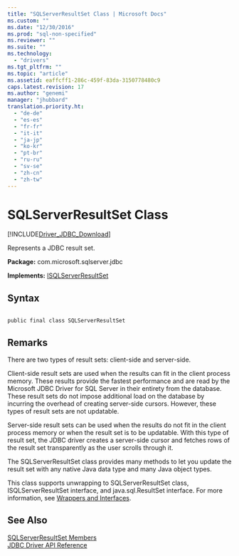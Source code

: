 ```yaml
---
title: "SQLServerResultSet Class | Microsoft Docs"
ms.custom: ""
ms.date: "12/30/2016"
ms.prod: "sql-non-specified"
ms.reviewer: ""
ms.suite: ""
ms.technology: 
  - "drivers"
ms.tgt_pltfrm: ""
ms.topic: "article"
ms.assetid: eaffcff1-286c-459f-83da-3150778480c9
caps.latest.revision: 17
ms.author: "genemi"
manager: "jhubbard"
translation.priority.ht: 
  - "de-de"
  - "es-es"
  - "fr-fr"
  - "it-it"
  - "ja-jp"
  - "ko-kr"
  - "pt-br"
  - "ru-ru"
  - "sv-se"
  - "zh-cn"
  - "zh-tw"
---
```

# SQLServerResultSet Class
[!INCLUDE[Driver_JDBC_Download](../../../connect/jdbc/includes)]

  Represents a JDBC result set.  
  
 **Package:** com.microsoft.sqlserver.jdbc  
  
 **Implements:** [ISQLServerResultSet](../../../connect/jdbc/reference/isqlserverresultset-interface.md)  
  
## Syntax  
  
```  
  
public final class SQLServerResultSet  
```  
  
## Remarks  
 There are two types of result sets: client-side and server-side.  
  
 Client-side result sets are used when the results can fit in the client process memory. These results provide the fastest performance and are read by the Microsoft JDBC Driver for SQL Server in their entirety from the database. These result sets do not impose additional load on the database by incurring the overhead of creating server-side cursors. However, these types of result sets are not updatable.  
  
 Server-side result sets can be used when the results do not fit in the client process memory or when the result set is to be updatable. With this type of result set, the JDBC driver creates a server-side cursor and fetches rows of the result set transparently as the user scrolls through it.  
  
 The SQLServerResultSet class provides many methods to let you update the result set with any native Java data type and many Java object types.  
  
 This class supports unwrapping to SQLServerResultSet class, ISQLServerResultSet interface, and java.sql.ResultSet interface. For more information, see [Wrappers and Interfaces](../../../connect/jdbc/wrappers-and-interfaces.md).  
  
## See Also  
 [SQLServerResultSet Members](../../../connect/jdbc/reference/sqlserverresultset-members.md)   
 [JDBC Driver API Reference](../../../connect/jdbc/reference/jdbc-driver-api-reference.md)  
  
  